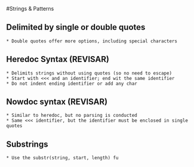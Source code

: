 #Strings & Patterns
 
## Delimited by single or double quotes
	* Double quotes offer more options, including special characters

## Heredoc Syntax (REVISAR)
	* Delimits strings without using quotes (so no need to escape)
	* Start with <<< and an identifier; end wit the same identifier
	* Do not indent ending identifier or add any char

## Nowdoc syntax (REVISAR)
	* Similar to heredoc, but no parsing is conducted
	* Same <<< identifier, but the identifier must be enclosed in single quotes

## Substrings
	* Use the substr(string, start, length) fu